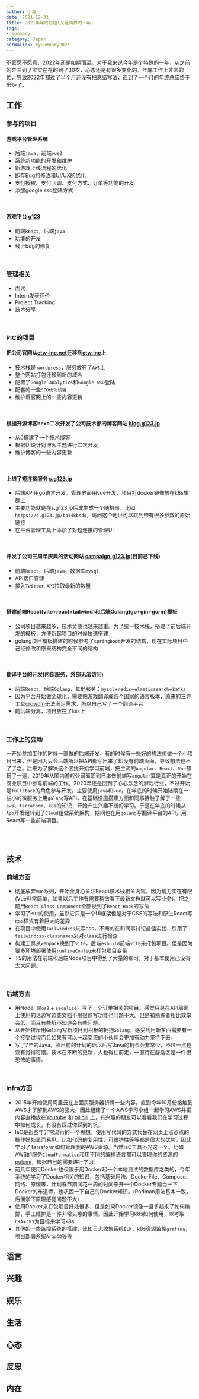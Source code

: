 ```yaml
---
author: 小莫
date: 2021-12-31
title: 2021年年终总结(又是跨界的一年)
tags:
- summary
category: Japan
permalink: mySummary2021
---
```


不管愿不愿意，2022年还是如期而至。对于我来说今年是个特殊的一年，从之前的奔三到了实实在在的到了30岁，心态还是有很多变化的。年底工作上非常的忙，导致2022年都过了半个月还没有把总结写法，迟到了一个月的年终总结终于出炉了。

<!-- more -->
## 工作
### 参与的项目

#### 游戏平台管理系统
- 后端`java`，前端`vue2`
- 系统新功能的开发和维护
- 新游戏上线流程的优化
- 即存Bug的修改和UI/UX的优化
- 支付授权、支付回调、支付方式、订单等功能的开发
- 添加google sso登陆方式
<br/>

#### 游戏平台  [g123](https://g123.jp)
- 前端`React`，后端`java`
- 功能的开发
- 线上bug的修复
<br/>

### 管理相关
- 面试
- Intern发表评价
- Project Tracking
- 技术分享
<br/>


### PIC的项目
#### 把公司官网从[ctw-inc.net](https://ctw-inc.net)迁移到[ctw.inc](https://ctw.inc)上
- 技术栈是 `wordpress`，服务放在了`AWS`上
- 整个网站打包迁移到新的域名
- 配置了`Google Analytics`和`Google SSO`登陆
- 配套的一些`SEO优化设置`
- 维护着官网上的一些内容更新
<br/>

#### 根据开源博客hexo二次开发了公司技术部的博客网站 [blog.g123.jp](https://blog.g123.jp)
- 从0搭建了一个技术博客
- 根据UI设计对博客主题进行二次开发
- 维护博客的一些内容更新
<br/>


#### 上线了短连接服务 [s.g123.jp](https://s.g123.jp)
- 后端API用go语言开发，管理界面用vue开发，项目打docker镜像放在k8s集群上
- 主要功能就是在s.g123.jp后成生成一个随机串，比如`https://s.g123.jp/ba148bsdq`，访问这个地址可以跳到带有很多参数的原始链接
- 在平台管理工具上添加了对短连接的管理UI
<br/>


#### 开发了公司三周年庆典的活动网站 [campaign.g123.jp](https://campaign.g123.jp)(目前己下线)
- 前端`React`，后端`java`，数据库`mysql`
- API接口管理
- 接入`Twitter API`拉取最新的数量
<br/>


#### 搭建前端React(vite+react+tailwind)和后端Golang(go+gin+gorm)模板
- 公司项目越来越多，技术负债也越来越重。为了统一技术栈，搭建了前后端开发的模板，方便新起项目的时候快速搭建
- golang项目模板搭建的时候参考了`springboot`开发的结构，现在实际项目中己经修改和原来结构完全不同的结构
<br/>


#### [翻译平台](https://i18n.g123.jp)的开发(内部服务，外部无法访问)
- 前端`React`，后端`Golang`，其他服务：`mysql`+`redis`+`elasticsearch`+`kafka`
- 因为平台开始做全球化，需要把游戏翻译成各个国家的语言版本，原来的三方工具[crowdin](https://crowdin.com/)无法满足需求，所以自己写了一个翻译平台
- 前后端分离，项目放在了`k8s`上
<br/>


### 工作上的变动
一开始参加工作的时候一直做的后端开发，有的时候有一些好的想法想做一个小项目出来，但是因为只会后端所以把API都写出来了却没有前端页面，导致想法也不了了之。后来为了解决这个困扰开始学习前端，把主流的`Angular`、`React`、`Vue`都玩了一遍，2019年从国内游戏公司离职到日本做前端写`angular`算是真正的开始在商业项目中参与前端的工作。2020年还是回到了心心念念的游戏行业，不过开始是`fullstack`的角色参与开发。主要使用`java`和`vue`，在年底的时候开始陆续在一些小的微服务上用`golang`写API，在基础设施搭建方面和同事接触了解了一些`aws`、`terraform`、`k8s`的知识，开始产生兴趣不断的学习。于是在年底的时候从`App`开发组转到了`Cloud`组做系统架构，期间也在用`golang`写翻译平台的API，用React写一些前端项目。

<br/><br/>

## 技术
### 前端方面
- 彻底放弃`Vue`系列，开始全身心关注React技术栈相关内容，因为精力实在有限(Vue非常简单，如果以后工作有需要稍微看下最新文档就可以写业务)，把之前用`React Class Component`全部换到了`React Hook`的写法
- 学习了`MUI`的使用，虽然它只是一个UI框架但是对于CSS的写法和原生React写css样式有着巨大的差异
- 在项目中使用`Tailwindcss`来写css，不断的在和同事讨论最佳实践，引用了`tailwindcss-classnames`来对`class`进行检查
- 构建工具从`webpack`换到了`vite`，后端`esbuild`前端`vite`来打包项目。但是因为要多环境部署使用`runtimeConfig`来打包项目变量
- TS的用法在前端和后端Node项目中得到了大量的练习，对于基本使用己没有太大问题。

<br/>

### 后端方面
- 用Node（`Koa2` + `sequlize`）写了一个订单相关的项目，感觉只是在API层面上使用的话边写边查文档不用很熟写功能也问题不大。但是和熟练者相比效率会低，而且有些坑不知道会有些问题。
- 从开始排斥用`Golang`写新项目到积极的拥抱`Golang`，感受到用新东西需要有一个接受过程而且如果有可以一起交流的小伙伴会更加有动力坚持下去。
- 写了7年的Java，照目前的计划的话以后写Java的机会会非常少，不过一点也没有觉得可惜。技术在不断的更新，人也得往前走，一直待在舒适区是一件很恐怖的事情。

<br/>

### Infra方面
- 2015年开始使用阿里云在上面买服务器折腾一些内容，直到今年10月份接触到AWS才了解到AWS的强大，因此组建了一个AWS学习小组一起学习AWS并把内容直播放在[Youtube](https://www.youtube.com/playlist?list=PL5W70sCpELWAtXDglmoEAfLhnEVWOxfwX) 和 [bilibili](https://www.bilibili.com/video/BV1nb4y1q7r3/) 上，有兴趣的朋友可以看看我们在学习过程中如何成长，有没有踩过你踩到的坑。
- IaC是近些年非常流行的一个思想，使用写代码的方式代替在网页上点点点的操作好处显而易见。比如代码的复用性，可维护性等等都是很大的优势，因此学习了Terraform如何管理我的AWS资源。当然IaC工具不光这一个，比如AWS的服务`CloudFormation`和用不同的编程语言都可以管理你的资源的[pulumi](https://www.pulumi.com/)，根据自己的需要进行学习。
- 前几年使用Docker也仅限于用Docker起一个本地测试的数据库之类的，今年系统的学习了Docker相关的知识，包括基础用法、DockerFile、Compose、网络、原理等，计划春节期间花一周的时间来开一个Docker专题当一下Docker的布道师，也巩固一下自己的Docker知识。(Podman用法基本一致，后面学下原理感觉问题不大)
- 使用Docker来打包项目好处很多，但是如果Docker镜像一旦多起来了如何编排，手工维护是一件非常头疼的事情。因此开始学习k8s如何使用，以考取`CKA`+`CKS`为目标来学习k8s
- 其他的一些监控系统的搭建，比如日志收集系统`ELK`，k8s资源监控`grafana`，项目部署系统`ArgoCD`等等


## 语言

## 兴趣

## 娱乐

## 生活

## 心态

## 反思

## 内在
